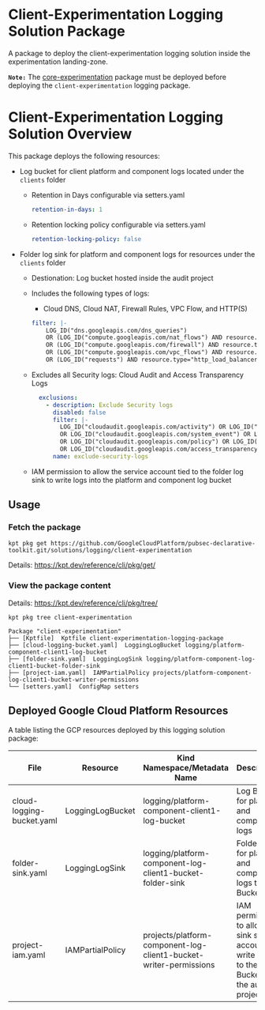 # Client-Experimentation Logging Solution Package

A package to deploy the client-experimentation logging solution inside the experimentation landing-zone.

**`Note:`** The [core-experimentation](../core-experimentation/) package must be deployed before deploying the `client-experimentation` logging package.

# Client-Experimentation Logging Solution Overview

This package deploys the following resources:

- Log bucket for client platform and component logs located under the `clients` folder

    - Retention in Days configurable via setters.yaml

        ```yaml
        retention-in-days: 1
        ```
    - Retention locking policy configurable via setters.yaml
        ```yaml
        retention-locking-policy: false
        ```

- Folder log sink for platform and component logs for resources under the `clients` folder

    - Destionation: Log bucket hosted inside the audit project

    - Includes the following types of logs:
        - Cloud DNS, Cloud NAT, Firewall Rules, VPC Flow, and HTTP(S)

        ```yaml
        filter: |-
            LOG_ID("dns.googleapis.com/dns_queries")
            OR (LOG_ID("compute.googleapis.com/nat_flows") AND resource.type="nat_gateway")
            OR (LOG_ID("compute.googleapis.com/firewall") AND resource.type="gce_subnetwork")
            OR (LOG_ID("compute.googleapis.com/vpc_flows") AND resource.type="gce_subnetwork")
            OR (LOG_ID("requests") AND resource.type="http_load_balancer")
        ```

    - Excludes all Security logs: Cloud Audit and Access Transparency Logs

        ```yaml
          exclusions:
            - description: Exclude Security logs
              disabled: false
              filter: |-
                LOG_ID("cloudaudit.googleapis.com/activity") OR LOG_ID("externalaudit.googleapis.com/activity")
                OR LOG_ID("cloudaudit.googleapis.com/system_event") OR LOG_ID("externalaudit.googleapis.com/system_event")
                OR LOG_ID("cloudaudit.googleapis.com/policy") OR LOG_ID("externalaudit.googleapis.com/policy")
                OR LOG_ID("cloudaudit.googleapis.com/access_transparency") OR LOG_ID("externalaudit.googleapis.com/access_transparency")
              name: exclude-security-logs
        ```

    - IAM permission to allow the service account tied to the folder log sink to write logs into the platform and component log bucket

## Usage
### Fetch the package

```
kpt pkg get https://github.com/GoogleCloudPlatform/pubsec-declarative-toolkit.git/solutions/logging/client-experimentation
```

Details: https://kpt.dev/reference/cli/pkg/get/

### View the package content

Details: https://kpt.dev/reference/cli/pkg/tree/

`kpt pkg tree client-experimentation`

```
Package "client-experimentation"
├── [Kptfile]  Kptfile client-experimentation-logging-package
├── [cloud-logging-bucket.yaml]  LoggingLogBucket logging/platform-component-client1-log-bucket
├── [folder-sink.yaml]  LoggingLogSink logging/platform-component-log-client1-bucket-folder-sink
├── [project-iam.yaml]  IAMPartialPolicy projects/platform-component-log-client1-bucket-writer-permissions
└── [setters.yaml]  ConfigMap setters
```

## Deployed Google Cloud Platform Resources

A table listing the GCP resources deployed by this logging solution package:

| File                      | Resource         | Kind Namespace/Metadata Name                                      | Description                                                                                                 |
| ------------------------- | ---------------- | ----------------------------------------------------------------- | ----------------------------------------------------------------------------------------------------------- |
| cloud-logging-bucket.yaml | LoggingLogBucket | logging/platform-component-client1-log-bucket                     | Log Bucket for platform and component logs                                                                  |
| folder-sink.yaml         | LoggingLogSink   | logging/platform-component-log-client1-bucket-folder-sink         | Folder sink for platform and component logs to Log Bucket                                                   |
| project-iam.yaml          | IAMPartialPolicy | projects/platform-component-log-client1-bucket-writer-permissions | IAM permission to allow log sink service account to write logs to the Log Bucket in the audit project       |
